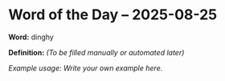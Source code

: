 # Word of the Day – 2025-08-25

**Word:** dinghy

**Definition:** _(To be filled manually or automated later)_

*Example usage:* _Write your own example here._
